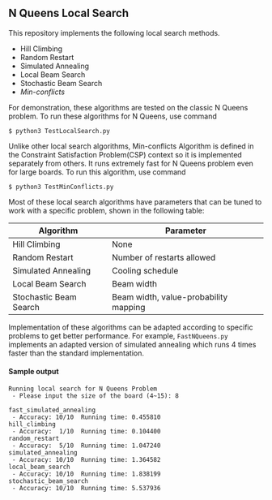 ## N Queens Local Search
This repository implements the following local search methods.

* Hill Climbing
* Random Restart
* Simulated Annealing
* Local Beam Search
* Stochastic Beam Search
* *Min-conflicts*

For demonstration, these algorithms are tested on the classic N Queens problem. To run these algorithms for N Queens, use command

```shell
$ python3 TestLocalSearch.py
```

Unlike other local search algorithms, Min-conflicts Algorithm is defined in the Constraint Satisfaction Problem(CSP) context so it is implemented separately from others. It runs extremely fast for N Queens problem even for large boards. To run this algorithm, use command

```shell
$ python3 TestMinConflicts.py
```

Most of these local search algorithms have parameters that can be tuned to work with a specific problem, shown in the following table: 

| Algorithm              | Parameter                             |
| ---------              | ---------                             |
| Hill Climbing          | None                                  |
| Random Restart         | Number of restarts allowed            |
| Simulated Annealing    | Cooling schedule                      |
| Local Beam Search      | Beam width                            |
| Stochastic Beam Search | Beam width, value-probability mapping |

Implementation of these algorithms can be adapted according to specific problems to get better performance. For example, `FastNQueens.py` implements an adapted version of simulated annealing which runs 4 times faster than the standard implementation. 

#### Sample output
```text
Running local search for N Queens Problem
 - Please input the size of the board (4~15): 8 

fast_simulated_annealing
 - Accuracy: 10/10	Running time: 0.455810
hill_climbing
 - Accuracy:  1/10	Running time: 0.104400
random_restart
 - Accuracy:  5/10	Running time: 1.047240
simulated_annealing
 - Accuracy: 10/10	Running time: 1.364582
local_beam_search
 - Accuracy: 10/10	Running time: 1.838199
stochastic_beam_search
 - Accuracy: 10/10	Running time: 5.537936
```
